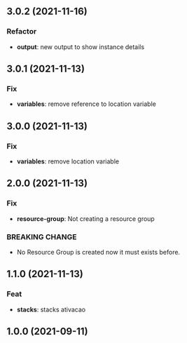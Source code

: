 ## 3.0.2 (2021-11-16)

### Refactor

- **output**: new output to show instance details

## 3.0.1 (2021-11-13)

### Fix

- **variables**: remove reference to location variable

## 3.0.0 (2021-11-13)

### Fix

- **variables**: remove location variable

## 2.0.0 (2021-11-13)

### Fix

- **resource-group**: Not creating a resource group

### BREAKING CHANGE

- No Resource Group is created now it must exists before.

## 1.1.0 (2021-11-13)

### Feat

- **stacks**: stacks ativacao

## 1.0.0 (2021-09-11)
